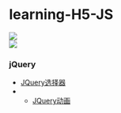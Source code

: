 # learning-H5-JS
 
<img src="https://qiniu.epipe.cn/photos/2020-05-01_%E5%A4%A7%E9%B9%8F%E5%8F%A4%E5%9F%8E%E4%B8%80%E8%A1%8C.jpg"/> 
<br/>
<img src="https://qiniu.epipe.cn/photos/2019-01-01_%E9%A6%99%E6%B8%AF%E5%87%BA%E7%A7%9F%E8%BD%A6.jpg"/>
<br/>
 
### jQuery
- [JQuery选择器](https://coderpwh.net/2017/10/04/JQuery/)
- - [JQuery动画](https://coderpwh.net/2017/10/17/JQuerydonghuazongjie/)
